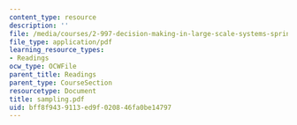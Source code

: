 ```yaml
---
content_type: resource
description: ''
file: /media/courses/2-997-decision-making-in-large-scale-systems-spring-2004/bff8f9439113ed9f020846fa0be14797_sampling.pdf
file_type: application/pdf
learning_resource_types:
- Readings
ocw_type: OCWFile
parent_title: Readings
parent_type: CourseSection
resourcetype: Document
title: sampling.pdf
uid: bff8f943-9113-ed9f-0208-46fa0be14797
---
```

